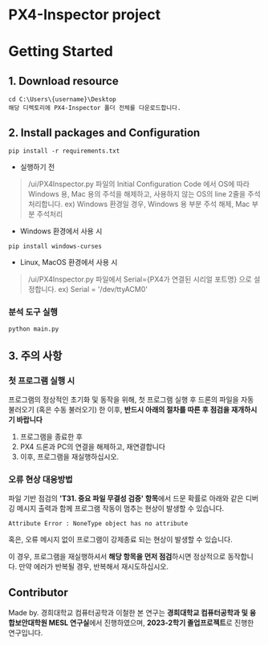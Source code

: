 # PX4-Inspector project

# Getting Started
## 1. Download resource

```commandline
cd C:\Users\{username}\Desktop
해당 디렉토리에 PX4-Inspector 폴더 전체를 다운로드합니다.
```

## 2. Install packages and Configuration

```
pip install -r requirements.txt
```

* 실행하기 전
> /ui/PX4Inspector.py 파일의 Initial Configuration Code 에서 OS에 따라 Windows 용, Mac 용의 주석을 해제하고, 사용하지 않는 OS의 line 2줄을 주석처리합니다.
> ex) Windows 환경일 경우, Windows 용 부분 주석 해제, Mac 부분 주석처리

* Windows 환경에서 사용 시
```
pip install windows-curses
```

* Linux, MacOS 환경에서 사용 시
> /ui/PX4Inspector.py 파일에서 Serial={PX4가 연결된 시리얼 포트명} 으로 설정합니다. 
> ex) Serial = '/dev/ttyACM0'

### 분석 도구 실행

```
python main.py
```

## 3. 주의 사항

### 첫 프로그램 실행 시

프로그램의 정상적인 초기화 및 동작을 위해, 첫 프로그램 실행 후 드론의 파일을 자동 불러오기 (혹은 수동 불러오기) 한 이후, **반드시 아래의 절차를 따른 후 점검을 재개하시기 바랍니다**

1. 프로그램을 종료한 후
2. PX4 드론과 PC의 연결을 해제하고, 재연결합니다
3. 이후, 프로그램을 재실행하십시오.

### 오류 현상 대응방법

파일 기반 점검의 **'T31. 중요 파일 무결성 검증' 항목**에서 드문 확률로 아래와 같은 디버깅 메시지 출력과 함께 프로그램 작동이 멈추는 현상이 발생할 수 있습니다. 

```
Attribute Error : NoneType object has no attribute
```

혹은, 오류 메시지 없이 프로그램이 강제종료 되는 현상이 발생할 수 있습니다.

이 경우, 프로그램을 재실행하셔서 **해당 항목을 먼저 점검**하시면 정상적으로 동작합니다. 만약 에러가 반복될 경우, 반복해서 재시도하십시오.

## Contributor

Made by. 경희대학교 컴퓨터공학과 이철한
본 연구는 **경희대학교 컴퓨터공학과 및 융합보안대학원 MESL 연구실**에서 진행하였으며, **2023-2학기 졸업프로젝트**로 진행한 연구입니다.

